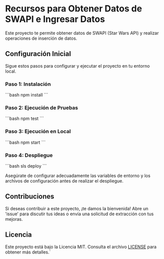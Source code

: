 # Recursos para Obtener Datos de SWAPI e Ingresar Datos

Este proyecto te permite obtener datos de SWAPI (Star Wars API) y realizar operaciones de inserción de datos.

## Configuración Inicial

Sigue estos pasos para configurar y ejecutar el proyecto en tu entorno local.

### Paso 1: Instalación

\`\`\`bash
npm install
\`\`\`

### Paso 2: Ejecución de Pruebas

\`\`\`bash
npm test
\`\`\`

### Paso 3: Ejecución en Local

\`\`\`bash
npm start
\`\`\`

### Paso 4: Despliegue

\`\`\`bash
sls deploy
\`\`\`

Asegúrate de configurar adecuadamente las variables de entorno y los archivos de configuración antes de realizar el despliegue.

## Contribuciones

Si deseas contribuir a este proyecto, ¡te damos la bienvenida! Abre un 'issue' para discutir tus ideas o envía una solicitud de extracción con tus mejoras.

## Licencia

Este proyecto está bajo la Licencia MIT. Consulta el archivo [LICENSE](LICENSE) para obtener más detalles.`
